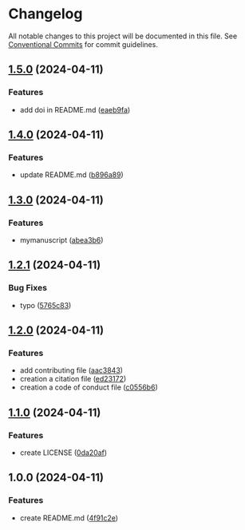 # Changelog

All notable changes to this project will be documented in this file. See
[Conventional Commits](https://conventionalcommits.org) for commit guidelines.

## [1.5.0](https://github.com/delbala/quartoDemo/compare/v1.4.0...v1.5.0) (2024-04-11)


### Features

* add doi in README.md ([eaeb9fa](https://github.com/delbala/quartoDemo/commit/eaeb9fab85db459d4c37e8a4131d39574e47d3d1))

## [1.4.0](https://github.com/delbala/quartoDemo/compare/v1.3.0...v1.4.0) (2024-04-11)


### Features

* update README.md ([b896a89](https://github.com/delbala/quartoDemo/commit/b896a89e41388299456ea4c28c697967a24a5952))

## [1.3.0](https://github.com/delbala/quartoDemo/compare/v1.2.1...v1.3.0) (2024-04-11)


### Features

* mymanuscript ([abea3b6](https://github.com/delbala/quartoDemo/commit/abea3b64c61aca828b3030efcca1a9030a430cce))

## [1.2.1](https://github.com/delbala/quartoDemo/compare/v1.2.0...v1.2.1) (2024-04-11)


### Bug Fixes

* typo ([5765c83](https://github.com/delbala/quartoDemo/commit/5765c8335116b0d2e58abb71b1664010dafc3507))

## [1.2.0](https://github.com/delbala/quartoDemo/compare/v1.1.0...v1.2.0) (2024-04-11)


### Features

* add contributing file ([aac3843](https://github.com/delbala/quartoDemo/commit/aac3843fb02001bbb6ebc54ac8852efa64ff0255))
* creation a citation file ([ed23172](https://github.com/delbala/quartoDemo/commit/ed231723e645f4de195b61da0a85975e8598ea9a))
* creation a code of conduct file ([c0556b6](https://github.com/delbala/quartoDemo/commit/c0556b6891d6e7e8e47c41ec550f993e11eaa221))

## [1.1.0](https://github.com/delbala/quartoDemo/compare/v1.0.0...v1.1.0) (2024-04-11)


### Features

* create LICENSE ([0da20af](https://github.com/delbala/quartoDemo/commit/0da20af7a76bc528db759615e41c23ae31270c48))

## 1.0.0 (2024-04-11)


### Features

* create README.md ([4f91c2e](https://github.com/delbala/quartoDemo/commit/4f91c2e154adfd8194f1963e7c420c7608fc50e6))
